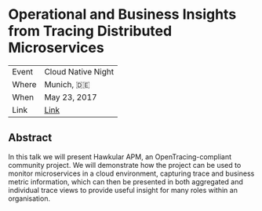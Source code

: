 # Operational and Business Insights from Tracing Distributed Microservices

|           |                                                                  |
| --------- | -----------------------------------------------------------------|
| Event     | Cloud Native Night                                               |
| Where     | Munich, 🇩🇪                                                       |
| When      | May 23, 2017                                                     |
| Link      | [Link](https://www.meetup.com/cloud-native-muc/events/239505785) |

## Abstract

In this talk we will present Hawkular APM, an OpenTracing-compliant community project. We will demonstrate how the project can be used to monitor microservices in a cloud environment, capturing trace and business metric information, which can then be presented in both aggregated and individual trace views to provide useful insight for many roles within an organisation.
